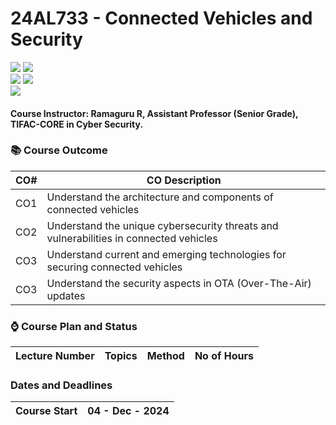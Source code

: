 # 24AL733 - Connected Vehicles and Security 
![](https://img.shields.io/badge/UG-blue) ![](https://img.shields.io/badge/Subject-CVS-blue) <br/>
![](https://img.shields.io/badge/Lecture-3-orange) ![](https://img.shields.io/badge/Credits-3-orange) <br/> ![](https://img.shields.io/badge/Students-TBD-gold)

#### Course Instructor:  Ramaguru R, Assistant Professor (Senior Grade), TIFAC-CORE in Cyber Security.

### :books: Course Outcome

| CO#  | CO Description |
|------|----------------|
| CO1 | Understand the architecture and components of connected vehicles |
| CO2 | Understand the unique cybersecurity threats and vulnerabilities in connected vehicles |
| CO3 | Understand current and emerging technologies for securing connected vehicles |
| CO3 | Understand the security aspects in OTA (Over-The-Air) updates |

### :watch: Course Plan and Status

| Lecture Number | Topics                                    | Method    | No of Hours |
|----------------|-------------------------------------------|-----------|-------------|

### Dates and Deadlines

| Course Start | 04 - Dec - 2024 |
|--------------|-----------------|
